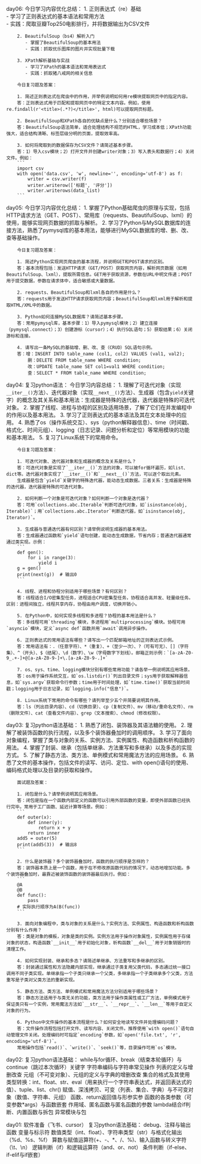 day06:
    今日学习内容优化总结：
        1. 正则表达式（re）基础  
           - 学习了正则表达式的基本语法和常用方法  
           - 实践：爬取豆瓣Top250电影排行，并将数据输出为CSV文件

        2. BeautifulSoup（bs4）解析入门  
           - 掌握了BeautifulSoup的基本用法  
           - 实践：抓取优乐图库的图片并实现批量下载

        3. XPath解析基础与实战  
           - 学习了XPath的基本语法和常用表达式  
           - 实践：抓取猪八戒网的相关信息

        今日复习题及答案：

        1. 简述正则表达式在爬虫中的作用，并举例说明如何用re模块提取网页中的指定内容。
        答：正则表达式用于匹配和提取网页中的特定文本内容。例如，使用re.findall(r'<title>(.*?)</title>', html)可以提取网页标题。

        2. BeautifulSoup和XPath各自的优缺点是什么？分别适合哪些场景？
        答：BeautifulSoup语法简单，适合处理结构不规范的HTML，学习成本低；XPath功能强大，适合结构清晰、标签层级分明的页面，提取效率高。

        3. 如何将爬取到的数据保存为CSV文件？请简述基本步骤。
        答：1）导入csv模块；2）打开文件并创建writer对象；3）写入表头和数据行；4）关闭文件。例如：  
        ```
        import csv
        with open('data.csv', 'w', newline='', encoding='utf-8') as f:
            writer = csv.writer(f)
            writer.writerow(['标题', '评分'])
            writer.writerows(data_list)
        ```


day05:
    今日学习内容优化总结：
        1. 掌握了Python基础爬虫的原理与实现，包括HTTP请求方法（GET、POST）、常用库（requests、BeautifulSoup、lxml）的使用，能够实现网页数据的抓取与解析。
        2. 学习了Python与MySQL数据库的连接方法，熟悉了pymysql库的基本用法，能够进行MySQL数据库的增、删、改、查等基础操作。

        今日复习题及答案：

        1. 简述Python实现网页爬虫的基本流程，并说明GET和POST请求的区别。
        答：基本流程包括：发送HTTP请求（GET/POST）获取网页内容，解析网页数据（如用BeautifulSoup、lxml），提取所需信息。GET用于获取资源，参数在URL中明文传递；POST用于提交数据，参数在请求体中，适合敏感或大量数据。

        2. requests、BeautifulSoup和lxml各自的作用是什么？
        答：requests用于发送HTTP请求获取网页内容；BeautifulSoup和lxml用于解析和提取HTML/XML中的数据。

        3. Python如何连接MySQL数据库？请简述基本步骤。
        答：常用pymysql库，基本步骤：1）导入pymysql模块；2）建立连接（pymysql.connect）；3）创建游标（cursor）；4）执行SQL语句；5）获取结果；6）关闭游标和连接。

        4. 请写出一条MySQL的基础增、删、改、查（CRUD）SQL语句示例。
        答：增：INSERT INTO table_name (col1, col2) VALUES (val1, val2);
            删：DELETE FROM table_name WHERE condition;
            改：UPDATE table_name SET col1=val1 WHERE condition;
            查：SELECT * FROM table_name WHERE condition;


day04:
    复习python语法：
        今日学习内容总结：
        1. 理解了可迭代对象（实现`__iter__()`方法）、迭代器对象（实现`__next__()`方法）、生成器（包含`yield`关键字）的概念及其关系和基本用法：生成器是特殊的迭代器，迭代器是特殊的可迭代对象。
        2. 掌握了线程、进程与协程的区别及适用场景，了解了它们在并发编程中的作用以及基本用法。
        3. 学习了正则表达式的基本语法及其在文本处理中的应用。
        4. 熟悉了os（操作系统交互）、sys（python解释器信息）、time（时间戳、格式化、时间元组）、logging（日志记录、问题分析和定位）等常用模块的功能和基本用法。
        5. 复习了Linux系统下的常用命令。
        
        今日复习题及答案：

        1. 可迭代对象、迭代器对象和生成器的概念及关系是什么？
        答：可迭代对象是实现了`__iter__()`方法的对象，可以被for循环遍历，如list、dict等。迭代器对象实现了`__iter__()`和`__next__()`方法，可以逐个取出元素。
        生成器是包含`yield`关键字的特殊迭代器，能动态生成数据。三者关系：生成器是特殊的迭代器，迭代器是特殊的可迭代对象。

        2. 如何判断一个对象是可迭代对象？如何判断一个对象是迭代器？
        答：可用`collections.abc.Iterable`判断可迭代对象，如`isinstance(obj, Iterable)`；用`collections.abc.Iterator`判断迭代器，如`isinstance(obj, Iterator)`。

        3. 生成器与普通迭代器有何区别？请举例说明生成器的基本用法。
        答：生成器通过函数和`yield`语句创建，能动态生成数据，节省内存；普通迭代器通常通过类实现。示例：
        ```
        def gen():
            for i in range(3):
                yield i
        g = gen()
        print(next(g))  # 输出0
        ```

        4. 线程、进程和协程分别适用于哪些场景？有何区别？
        答：线程适合I/O密集型任务，进程适合CPU密集型任务，协程适合高并发、轻量级任务。区别：进程间独立，线程共享内存，协程由用户调度，切换开销小。

        5. 在Python中，如何实现多线程和多进程？协程的基本用法是什么？
        答：多线程可用`threading`模块，多进程用`multiprocessing`模块。协程可用`asyncio`模块，定义`async def`函数并用`await`调用异步操作。

        6. 正则表达式的常用语法有哪些？请写出一个匹配邮箱地址的正则表达式示例。
        答：常用语法有：.（任意字符）、*（重复）、+（至少一次）、?（可有可无）、[]（字符集）、^（开头）、$（结尾）、\d（数字）、\w（字母数字下划线）。邮箱正则示例：`[a-zA-Z0-9_.+-]+@[a-zA-Z0-9-]+\.[a-zA-Z0-9-.]+`

        7. os、sys、time、logging模块分别有哪些常用功能？请各举一例说明其应用场景。
        答：os用于操作系统交互，如`os.listdir()`列出目录文件；sys用于获取解释器信息，如`sys.argv`获取命令行参数；time用于时间处理，如`time.time()`获取当前时间戳；logging用于日志记录，如`logging.info("信息")`。

        8. Linux系统下常用的命令有哪些？请列举至少五个并简要说明其作用。
        答：ls（列出目录内容）、cd（切换目录）、cp（复制文件）、mv（移动/重命名文件）、rm（删除文件）、cat（查看文件内容）、grep（文本搜索）、chmod（修改权限）。

day03:
    复习python语法基础：
        1. 熟悉了闭包、装饰器及其语法糖的使用。
        2. 理解了被装饰函数的执行流程，以及多个装饰器叠加时的调用顺序。
        3. 学习了面向对象编程，掌握了类与对象的关系、实例方法、实例属性、构造函数和析构函数的用法。
        4. 掌握了封装、继承（包括单继承、方法重写和多继承）以及多态的实现方式。
        5. 了解了静态方法、类方法、单例模式和常用魔法方法的应用场景。
        6. 熟悉了文件的基本操作，包括文件的读写、访问、定位、with open()语句的使用、编码格式处理以及目录的获取和操作。


        面试题及答案：

        1. 闭包是什么？请举例说明其应用场景。
        答：闭包是指在一个函数内部定义的函数可以引用外部函数的变量，即使外部函数已经执行完毕。常用于工厂函数、延迟计算等场景。例如：
        ```
        def outer(x):
            def inner(y):
                return x + y
            return inner
        add5 = outer(5)
        print(add5(3))  # 输出8
        ```

        2. 什么是装饰器？多个装饰器叠加时，函数的执行顺序是怎样的？
        答：装饰器本质上是一个函数，用于在不修改原函数代码的情况下，动态地增加功能。多个装饰器叠加时，最靠近被装饰函数的装饰器最后执行。例如：
        ```
        @A
        @B
        def func():
            pass
        # 实际执行顺序为A(B(func))
        ```

        3. 面向对象编程中，类与对象的关系是什么？实例方法、实例属性、构造函数和析构函数分别有什么作用？
        答：类是对象的模板，对象是类的实例。实例方法用于操作对象属性，实例属性用于存储对象的状态，构造函数`__init__`用于初始化对象，析构函数`__del__`用于对象销毁时的清理工作。

        4. 如何实现封装、继承和多态？请简述单继承、方法重写和多继承的区别。
        答：封装通过属性和方法隐藏内部实现，继承通过子类复用父类代码，多态通过统一接口调用不同子类实现。单继承指一个子类只继承一个父类，多继承指一个子类继承多个父类，方法重写是子类对父类方法的重新实现。

        5. 静态方法、类方法、单例模式和常用魔法方法分别适用于哪些场景？
        答：静态方法适用于与类无关的功能，类方法用于操作类属性或工厂方法，单例模式用于保证类只有一个实例，常用魔法方法如`__str__`、`__repr__`、`__len__`等用于自定义对象的行为。

        6. Python中文件操作的基本流程是什么？如何安全地读写文件并处理编码问题？
        答：文件操作流程包括打开文件、读写内容、关闭文件。推荐使用`with open()`语句自动管理文件关闭。处理编码时可指定`encoding`参数，如`open('file.txt', 'r', encoding='utf-8')`。
        常用操作包括`read()`、`write()`、`seek()`等，目录操作可用`os`模块。



day02: 
    复习python语法基础：
        while与for循环、break（结束本轮循环）与continue（跳过本次循环）关键字
        字符串编码与字符串常见操作
        列表的定义与增删改查
        元组（不可变对象）、元组的定义与字典的增删改查
        集合的格式及其使用
        类型转换：int、float、str、eval（用来执行一个字符串表达式，并返回表达式的值）、tuple、list、chr()
        赋值、深浅拷贝、可变（列表、集合、字典）与不可变对象（数值、字符串、元组）
        函数、return返回值与形参实参
        函数的各类参数（可变参数*args）与函数嵌套
        作用域、匿名函数与匿名函数的参数
        lambda结合if判断、内置函数与拆包
        异常模块与包

day01: 
    软件准备（飞书、cursor）
    复习python语法基础：
        debug、注释与输出函数
        变量与标示符
        数值类型（int、float）、字符串类型（str）与格式化输出（%d、%s、%f）
        算数与赋值运算符(+、-、*、/、%)、输入函数与转义字符（\t、\n）
        逻辑判断（if）和逻辑运算符（and、or、not）
        条件判断（if-else、if-elif与if嵌套）